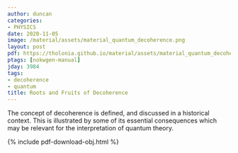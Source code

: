 ```yaml
---
author: duncan
categories:
- PHYSICS
date: 2020-11-05
image: /material/assets/material_quantum_decoherence.png
layout: post
pdf: https://tholonia.github.io/material/assets/material_quantum_decoherence.pdf
ptags: [nokwgen-manual]
jday: 3984
tags:
- decoherence
- quantum
title: Roots and Fruits of Decoherence
---
```


The concept of decoherence is defined, and discussed in a historical context. This is illustrated by some of its essential consequences which may be relevant for the interpretation of quantum theory.

<!--more-->

{% include pdf-download-obj.html %}
